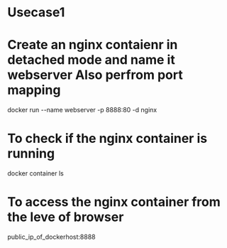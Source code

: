 # Usecase1
# Create an nginx contaienr in detached mode and name it webserver Also perfrom port mapping
docker run  --name webserver -p 8888:80 -d nginx
# To check if the nginx container is running
docker container ls
# To access the nginx container from the leve of browser
public_ip_of_dockerhost:8888
